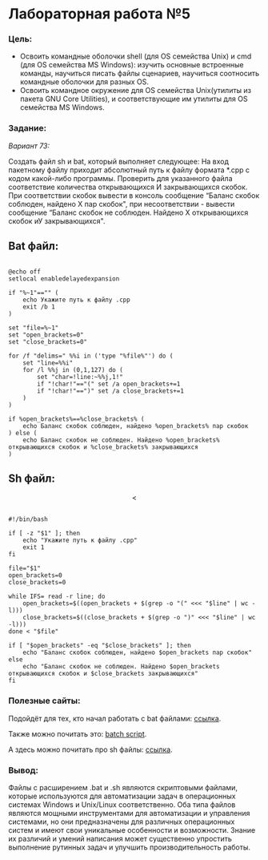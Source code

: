 # Лабораторная работа №5
### Цель:
* Освоить командные оболочки shell (для OS семейства Unix) и cmd (для OS семейства MS Windows): изучить основные встроенные команды, научиться писать файлы сценариев, научиться соотносить командные оболочки для разных OS.
* Освоить командное окружение для OS семейства Unix(утилиты из пакета GNU Core Utilities), и соответствующие им утилиты для OS семейства MS Windows.
### Задание:
*Вариант 73:*

Создать файл sh и bаt, который выполняет следующее: На вход пакетному файлу приходит абсолютный путь к файлу формата *.срр с кодом какой-либо программы. Проверить для указанного файла соответствие количества открывающихся И закрывающихся скобок. При соответствии скобок вывести в консоль сообщение “Баланс скобок соблюден, найдено Х пар скобок", при несоответствии - вывести сообщение “Баланс скобок не соблюден. Найдено Х открывающихся скобок иУ закрывающихся".


## Bat файл:
<p  align="center"></p>

```

@echo off
setlocal enabledelayedexpansion

if "%~1"=="" (
    echo Укажите путь к файлу .cpp
    exit /b 1
)

set "file=%~1"
set "open_brackets=0"
set "close_brackets=0"

for /f "delims=" %%i in ('type "%file%"') do (
    set "line=%%i"
    for /l %%j in (0,1,127) do (
        set "char=!line:~%%j,1!"
        if "!char!"=="(" set /a open_brackets+=1
        if "!char!"==")" set /a close_brackets+=1
    )
)

if %open_brackets%==%close_brackets% (
    echo Баланс скобок соблюден, найдено %open_brackets% пар скобок
) else (
    echo Баланс скобок не соблюден. Найдено %open_brackets% открывающихся скобок и %close_brackets% закрывающихся
)

```


## Sh файл:
<p  align="center"><</p>

```

#!/bin/bash

if [ -z "$1" ]; then
    echo "Укажите путь к файлу .cpp"
    exit 1
fi

file="$1"
open_brackets=0
close_brackets=0

while IFS= read -r line; do
    open_brackets=$((open_brackets + $(grep -o "(" <<< "$line" | wc -l)))
    close_brackets=$((close_brackets + $(grep -o ")" <<< "$line" | wc -l)))
done < "$file"

if [ "$open_brackets" -eq "$close_brackets" ]; then
    echo "Баланс скобок соблюден, найдено $open_brackets пар скобок"
else
    echo "Баланс скобок не соблюден. Найдено $open_brackets открывающихся скобок и $close_brackets закрывающихся"
fi

```



### Полезные сайты:
Подойдёт для тех, кто начал работать с bat файлами: [ссылка](https://help.reg.ru/support/servery-vps/oblachnyye-servery/rabota-s-serverom/kak-sozdat-bat-fayl-i-rabotat-s-nim#0).

Также можно почитать это: [batch script](https://habr.com/ru/sandbox/168937/).

А здесь можно почитать про sh файлы: [ссылка](https://selectel.ru/blog/tutorials/linux-bash-scripting-guide/).

### Вывод:
Файлы с расширением .bat и .sh являются скриптовыми файлами, которые используются для автоматизации задач в операционных системах Windows и Unix/Linux соответственно. 
Оба типа файлов являются мощными инструментами для автоматизации и управления системами, но они предназначены для различных операционных систем и имеют свои уникальные особенности и возможности. Знание их различий и умений написания может существенно упростить выполнение рутинных задач и улучшить производительность работы.
